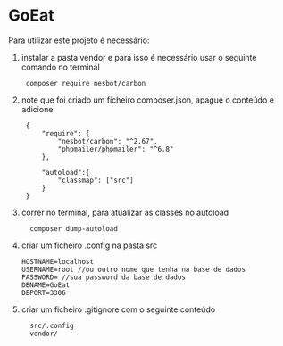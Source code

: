 # GoEat

Para utilizar este projeto é necessário:
1. instalar a pasta vendor e para isso é necessário usar o seguinte comando no terminal
   
        composer require nesbot/carbon

2. note que foi criado um ficheiro composer.json, apague o conteúdo e adicione

        {
            "require": {
                "nesbot/carbon": "^2.67",
                "phpmailer/phpmailer": "^6.8"
            },
        
            "autoload":{
                "classmap": ["src"]
            }
        }

3. correr no terminal, para atualizar as classes no autoload

         composer dump-autoload 
   
4. criar um ficheiro .config na pasta src
   
       HOSTNAME=localhost
       USERNAME=root //ou outro nome que tenha na base de dados
       PASSWORD= //sua password da base de dados
       DBNAME=GoEat
       DBPORT=3306

5. criar um ficheiro .gitignore com o seguinte conteúdo

         src/.config
         vendor/


